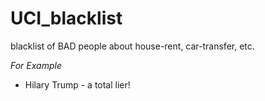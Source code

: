 # UCI_blacklist
blacklist of BAD people about house-rent, car-transfer, etc.

*For Example*
* Hilary Trump - a total lier!
